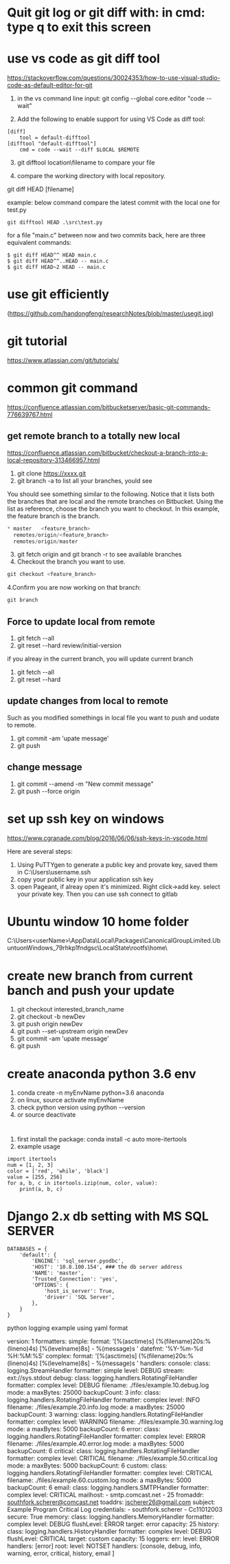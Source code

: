 
# Quit git log or git diff with:   in cmd: type q to exit this screen


# use vs code as git diff tool

https://stackoverflow.com/questions/30024353/how-to-use-visual-studio-code-as-default-editor-for-git


1. in the vs command line input: git config --global core.editor "code --wait"

2. Add the following to enable support for using VS Code as diff tool: 

```
[diff]
    tool = default-difftool
[difftool "default-difftool"]
    cmd = code --wait --diff $LOCAL $REMOTE
```

3. git difftool location\filename to compare your file


4. compare the working directory with local repository. 

git diff HEAD [filename] 

example: below command compare  the latest commit with the local one for test.py
```
git difftool HEAD .\src\test.py  
```

for a file "main.c" between now and two commits back, here are three equivalent commands:
```
$ git diff HEAD^^ HEAD main.c
$ git diff HEAD^^..HEAD -- main.c
$ git diff HEAD~2 HEAD -- main.c
```

# use git efficiently
(https://github.com/handongfeng/researchNotes/blob/master/usegit.jpg)

# git tutorial
https://www.atlassian.com/git/tutorials/

# common git command
https://confluence.atlassian.com/bitbucketserver/basic-git-commands-776639767.html

## get remote branch to a totally new local
https://confluence.atlassian.com/bitbucket/checkout-a-branch-into-a-local-repository-313466957.html

1. git clone https://xxxx.git
2. git branch -a to list all your branches, yould see 

You should see something similar to the following. Notice that it lists both the branches that are local and the remote branches on Bitbucket. Using the list as reference, choose the branch you want to checkout.  In this example, the feature branch is the branch.

```python
* master   <feature_branch>
  remotes/origin/<feature_branch>
  remotes/origin/master
```
3. git fetch origin
   and git branch -r to see available branches
3. Checkout the branch you want to use.
```python
git checkout <feature_branch>
```
4.Confirm you are now working on that branch:
```python
git branch
```

## Force to update local from remote
1. git fetch --all
2. git reset --hard review/initial-version

if you alreay in the current branch, you will update current branch
1. git fetch --all
2. git reset --hard


## update changes from local to remote
Such as you modified somethings in local file you want to push and uodate to remote.
1. git commit -am 'upate message'
2. git push

## change message 
1. git commit --amend -m "New commit message"
2. git push --force origin <BRANCH-NAME>

# set up ssh key on windows
https://www.cgranade.com/blog/2016/06/06/ssh-keys-in-vscode.html

Here are several steps:
1. Using PuTTYgen to generate a public key and provate key, saved them in C:\Users\username\.ssh
2. copy your public key in your application ssh key
3. open Pageant, if alreay open it's minimized. Right click->add key. select your private key. Then you can use ssh connect to gitlab

# Ubuntu window 10 home folder
C:\Users\<userName>\AppData\Local\Packages\CanonicalGroupLimited.UbuntuonWindows_79rhkp1fndgsc\LocalState\rootfs\home\

# create new branch from current banch and push your update
1. git checkout interested_branch_name
2. git checkout -b newDev
3. git push origin newDev
4. git push --set-upstream origin newDev
5. git commit -am 'upate message'
6. git push


# create anaconda python 3.6 env
1. conda create -n myEnvName python=3.6 anaconda
2. on linux, source activate myEnvName
3. check python version using python --version
4. or  source deactivate

# 
1. first install the package: conda install -c auto more-itertools 
2. example usage 
```
import itertools  
num = [1, 2, 3]
color = ['red', 'while', 'black']
value = [255, 256]
for a, b, c in itertools.izip(num, color, value):
    print(a, b, c)
```



# Django 2.x db setting with MS SQL SERVER

```
DATABASES = {
    'default': {
        'ENGINE': 'sql_server.pyodbc',
        'HOST': '10.8.100.154', ### the db server address
        'NAME': 'master',
        'Trusted_Connection': 'yes',
        'OPTIONS': {
            'host_is_server': True,
            'driver': 'SQL Server',
        },
    }
}
```



python logging example using yaml format


version:
  1
formatters:
  simple:
    format: '[%(asctime)s] (%(filename)20s:%(lineno)4s) [%(levelname)8s] - %(message)s '
    datefmt: '%Y-%m-%d %H:%M:%S'
  complex:
    format: '[%(asctime)s] (%(filename)20s:%(lineno)4s) [%(levelname)8s] - %(message)s '
handlers:
  console:
    class: logging.StreamHandler
    formatter: simple
    level: DEBUG
    stream: ext://sys.stdout
  debug:
    class: logging.handlers.RotatingFileHandler
    formatter: complex
    level: DEBUG
    filename: ./files/example.10.debug.log
    mode: a
    maxBytes: 25000
    backupCount: 3
  info:
    class: logging.handlers.RotatingFileHandler
    formatter: complex
    level: INFO
    filename: ./files/example.20.info.log
    mode: a
    maxBytes: 25000
    backupCount: 3
  warning:
    class: logging.handlers.RotatingFileHandler
    formatter: complex
    level: WARNING
    filename: ./files/example.30.warning.log
    mode: a
    maxBytes: 5000
    backupCount: 6
  error:
    class: logging.handlers.RotatingFileHandler
    formatter: complex
    level: ERROR
    filename: ./files/example.40.error.log
    mode: a
    maxBytes: 5000
    backupCount: 6
  critical:
    class: logging.handlers.RotatingFileHandler
    formatter: complex
    level: CRITICAL
    filename: ./files/example.50.critical.log
    mode: a
    maxBytes: 5000
    backupCount: 6
  custom:
    class: logging.handlers.RotatingFileHandler
    formatter: complex
    level: CRITICAL
    filename: ./files/example.60.custom.log
    mode: a
    maxBytes: 5000
    backupCount: 6
  email:
    class: logging.handlers.SMTPHandler
    formatter: complex
    level: CRITICAL
    mailhost: 
      - smtp.comcast.net
      - 25 
    fromaddr: southfork.scherer@comcast.net
    toaddrs: jscherer26@gmail.com
    subject: Example Program Critical Log
    credentials: 
      - southfork.scherer
      - Cc11012003
    secure: True
  memory:
    class: logging.handlers.MemoryHandler
    formatter: complex
    level: DEBUG
    flushLevel: ERROR
    target: error
    capacity: 25
  history:
    class: logging.handlers.HistoryHandler
    formatter: complex
    level: DEBUG
    flushLevel: CRITICAL
    target: custom
    capacity: 15
loggers:
  err:
    level: ERROR
    handlers: [error]
root:
  level: NOTSET
  handlers: [console, debug, info, warning, error, critical, history, email ]
